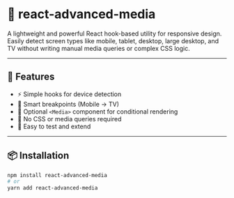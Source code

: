 # 📱 react-advanced-media

A lightweight and powerful React hook-based utility for responsive design. Easily detect screen types like mobile, tablet, desktop, large desktop, and TV without writing manual media queries or complex CSS logic.

---

## 🚀 Features

- ⚡ Simple hooks for device detection
- 🧠 Smart breakpoints (Mobile → TV)
- 🧩 Optional `<Media>` component for conditional rendering
- 🧼 No CSS or media queries required
- 🧪 Easy to test and extend

---

## 📦 Installation

```bash
npm install react-advanced-media
# or
yarn add react-advanced-media
